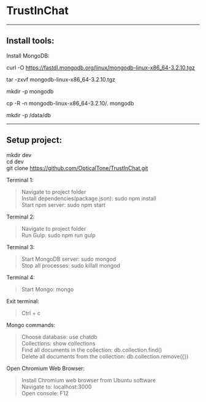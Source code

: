 # TrustInChat    
     
----------------------------------          
Install tools:       
----------------------------------      
      
Install MongoDB:     
      
curl -O https://fastdl.mongodb.org/linux/mongodb-linux-x86_64-3.2.10.tgz        
       
tar -zxvf mongodb-linux-x86_64-3.2.10.tgz       
        
mkdir -p mongodb      
       
cp -R -n mongodb-linux-x86_64-3.2.10/. mongodb      

mkdir -p /data/db

     
----------------------------------     
Setup project:   
----------------------------------           
     
mkdir dev     
cd dev          
git clone https://github.com/OpticalTone/TrustInChat.git      
     
Terminal 1:    
> Navigate to project folder       
> Install dependencies(package.json): sudo npm install           
> Start npm server: sudo npm start      
    
Terminal 2:   
> Navigate to project folder     
> Run Gulp: sudo npm run gulp     
    
Terminal 3:    
> Start MongoDB server: sudo mongod    
> Stop all processes: sudo killall mongod     
      
Terminal 4:     
> Start Mongo: mongo    
      
Exit terminal:    
> Ctrl + c     
     
Mongo commands:     
> Choose database: use chatdb     
> Collections: show collections       
> Find all documents in the collection: db.collection.find()    
> Delete all documents from the collection: db.collection.remove({})      
      
Open Chromium Web Browser:  
> Install Chromium web browser from Ubuntu software    
> Navigate to: localhost:3000      
> Open console: F12     
    
